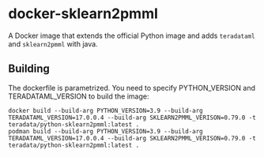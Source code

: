 # docker-sklearn2pmml

A Docker image that extends the official Python image and adds `teradataml` and `sklearn2pmml` with java.
## Building

The dockerfile is parametrized. You need to specify PYTHON_VERSION and TERADATAML_VERSION to build the image:

```
docker build --build-arg PYTHON_VERSION=3.9 --build-arg TERADATAML_VERSION=17.0.0.4 --build-arg SKLEARN2PMML_VERISON=0.79.0 -t teradata/python-sklearn2pmml:latest .
podman build --build-arg PYTHON_VERSION=3.9 --build-arg TERADATAML_VERSION=17.0.0.4 --build-arg SKLEARN2PMML_VERISON=0.79.0 -t teradata/python-sklearn2pmml:latest .
```